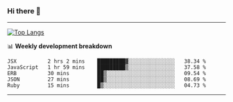 ### Hi there 👋

-------
[![Top Langs](https://github-readme-stats.vercel.app/api/top-langs/?username=ashish-r)](https://github.com/anuraghazra/github-readme-stats)

📊 **Weekly development breakdown**
<!--START_SECTION:waka-->
```text
JSX          2 hrs 2 mins    █████████▓░░░░░░░░░░░░░░░   38.34 % 
JavaScript   1 hr 59 mins    █████████▒░░░░░░░░░░░░░░░   37.58 % 
ERB          30 mins         ██▒░░░░░░░░░░░░░░░░░░░░░░   09.54 % 
JSON         27 mins         ██▒░░░░░░░░░░░░░░░░░░░░░░   08.69 % 
Ruby         15 mins         █▒░░░░░░░░░░░░░░░░░░░░░░░   04.73 % 
```
<!--END_SECTION:waka-->
-------

<!--
**ashish-r/ashish-r** is a ✨ _special_ ✨ repository because its `README.md` (this file) appears on your GitHub profile.

Here are some ideas to get you started:

- 🔭 I’m currently working on ...
- 🌱 I’m currently learning ...
- 👯 I’m looking to collaborate on ...
- 🤔 I’m looking for help with ...
- 💬 Ask me about ...
- 📫 How to reach me: ...
- 😄 Pronouns: ...
- ⚡ Fun fact: ...
-->
